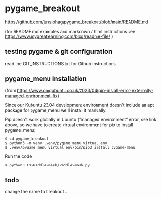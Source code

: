 # pygame_breakout

https://github.com/jussiohag/pygame_breakout/blob/main/README.md


(for README.md examples and markdown / html instructions see:   https://www.mygreatlearning.com/blog/readme-file/ )


## testing pygame & git configuration

read the GIT_INSTRUCTIONS.txt for Github instructions


## pygame_menu installation 
(from https://www.omgubuntu.co.uk/2023/04/pip-install-error-externally-managed-environment-fix)

Since our Kubuntu 23.04 development environment doesn't include an apt package for pygame_menu we'll install it manually. 

Pip doesn't work globally in Ubuntu ("managed environment" error, see link above, so we have to create virtual environment for pip to install pygame_menu: 

```
$ cd pygame_breakout
$ python3 -m venv .venv/pygame_menu_virtual_env
$ .venv/pygame_menu_virtual_env/bin/pip3 install pygame-menu
```

Run the code 

```
$ python3 LXFPaddleSmash/PaddleSmash.py
```

## todo 

change the name to breakout
...
